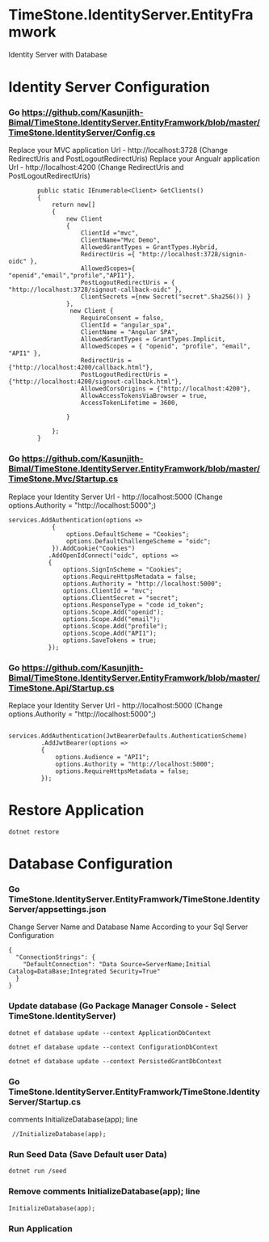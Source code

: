 # TimeStone.IdentityServer.EntityFramwork
Identity Server with Database 

# Identity Server Configuration 

### Go https://github.com/Kasunjith-Bimal/TimeStone.IdentityServer.EntityFramwork/blob/master/TimeStone.IdentityServer/Config.cs

Replace your MVC application Url - http://localhost:3728 (Change RedirectUris and PostLogoutRedirectUris)
Replace your Angualr application Url - http://localhost:4200 (Change RedirectUris and PostLogoutRedirectUris)

```
        public static IEnumerable<Client> GetClients()
        {
            return new[]
            {
                new Client
                {
                    ClientId ="mvc",
                    ClientName="Mvc Demo",
                    AllowedGrantTypes = GrantTypes.Hybrid,
                    RedirectUris ={ "http://localhost:3728/signin-oidc" },
                    AllowedScopes={ "openid","email","profile","API1"},
                    PostLogoutRedirectUris = { "http://localhost:3728/signout-callback-oidc" },
                    ClientSecrets ={new Secret("secret".Sha256()) }  
                },
                 new Client {
                    RequireConsent = false,
                    ClientId = "angular_spa",
                    ClientName = "Angular SPA",
                    AllowedGrantTypes = GrantTypes.Implicit,
                    AllowedScopes = { "openid", "profile", "email", "API1" },
                    RedirectUris = {"http://localhost:4200/callback.html"},
                    PostLogoutRedirectUris = {"http://localhost:4200/signout-callback.html"},
                    AllowedCorsOrigins = {"http://localhost:4200"},
                    AllowAccessTokensViaBrowser = true,
                    AccessTokenLifetime = 3600,
                   
                }
               
            };
        }
```


### Go https://github.com/Kasunjith-Bimal/TimeStone.IdentityServer.EntityFramwork/blob/master/TimeStone.Mvc/Startup.cs

Replace your Identity Server Url - http://localhost:5000 (Change options.Authority = "http://localhost:5000";)

```
services.AddAuthentication(options =>
            {
                options.DefaultScheme = "Cookies";
                options.DefaultChallengeScheme = "oidc";
            }).AddCookie("Cookies")
           .AddOpenIdConnect("oidc", options =>
           {
               options.SignInScheme = "Cookies";
               options.RequireHttpsMetadata = false;
               options.Authority = "http://localhost:5000";
               options.ClientId = "mvc";
               options.ClientSecret = "secret";
               options.ResponseType = "code id_token";
               options.Scope.Add("openid");
               options.Scope.Add("email");
               options.Scope.Add("profile");
               options.Scope.Add("API1");
               options.SaveTokens = true;
           });
 ```
 
 ### Go https://github.com/Kasunjith-Bimal/TimeStone.IdentityServer.EntityFramwork/blob/master/TimeStone.Api/Startup.cs
 Replace your Identity Server Url - http://localhost:5000 (Change  options.Authority = "http://localhost:5000";)
 
 ```
             services.AddAuthentication(JwtBearerDefaults.AuthenticationScheme)
          .AddJwtBearer(options =>
          {
              options.Audience = "API1";
              options.Authority = "http://localhost:5000";
              options.RequireHttpsMetadata = false;
          });

 ```

# Restore Application 
```
dotnet restore 
```
# Database Configuration 

### Go TimeStone.IdentityServer.EntityFramwork/TimeStone.IdentityServer/appsettings.json

Change Server Name and Database Name According to your Sql Server Configuration 

```
{
  "ConnectionStrings": {
    "DefaultConnection": "Data Source=ServerName;Initial Catalog=DataBase;Integrated Security=True"
  }
}
```

### Update database (Go Package Manager Console - Select TimeStone.IdentityServer)

```
dotnet ef database update --context ApplicationDbContext
```
```
dotnet ef database update --context ConfigurationDbContext
```
```
dotnet ef database update --context PersistedGrantDbContext
```
### Go TimeStone.IdentityServer.EntityFramwork/TimeStone.IdentityServer/Startup.cs

comments InitializeDatabase(app); line 

```
 //InitializeDatabase(app);
```

### Run Seed Data (Save Default user Data)

```
dotnet run /seed
```
### Remove comments InitializeDatabase(app); line 

```
InitializeDatabase(app);
```

### Run Application 
